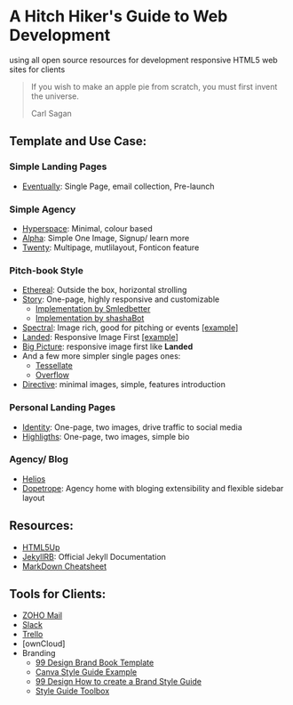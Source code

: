 # A Hitch Hiker's Guide to Web Development
using all open source resources for development responsive HTML5 web sites for clients

> If you wish to make an apple pie from scratch, you must first invent the universe.
>
> Carl Sagan

## Template and Use Case:
### Simple Landing Pages
* [Eventually](https://html5up.net/eventually): Single Page, email collection, Pre-launch

### Simple Agency
* [Hyperspace](https://html5up.net/hyperspace): Minimal, colour based
* [Alpha](https://html5up.net/alpha): Simple One Image, Signup/ learn more
* [Twenty](https://html5up.net/twenty): Multipage, mutlilayout, Fonticon feature

### Pitch-book Style
* [Ethereal](https://html5up.net/ethereal): Outside the box, horizontal strolling
* [Story](https://html5up.net/story): One-page, highly responsive and customizable
  * [Implementation by Smledbetter](https://github.com/smledbetter/jekyllized-story)
  * [Implementation by shashaBot](https://github.com/shashaBot/Story-jekyll-theme)
* [Spectral](https://html5up.net/spectral): Image rich, good for pitching or events [\[example\]](https://github.com/veroetjohn/veroetjohn.github.io)
* [Landed](https://html5up.net/landed): Responsive Image First [\[example\]](https://github.com/crossfitasphodel/deli)
* [Big Picture](https://html5up.net/big-picture): responsive image first like **Landed**
* And a few more simpler single pages ones:
  * [Tessellate](https://html5up.net/tessellate)
  * [Overflow](https://html5up.net/overflow)
* [Directive](https://html5up.net/directive): minimal images, simple, features introduction

### Personal Landing Pages
* [Identity](https://html5up.net/identity): One-page, two images, drive traffic to social media
* [Highligths](https://html5up.net/highlights): One-page, two images, simple bio

### Agency/ Blog
* [Helios](https://html5up.net/helios)
* [Dopetrope](https://html5up.net/dopetrope): Agency home with bloging extensibility and flexible sidebar layout

## Resources:
* [HTML5Up](https://html5up.net/)
* [JekyllRB](https://jekyllrb.com/): Official Jekyll Documentation
* [MarkDown Cheatsheet](https://github.com/adam-p/markdown-here/wiki/Markdown-Cheatsheet#blockquotes)

## Tools for Clients:
* [ZOHO Mail](https://www.zoho.com/mail/cpanel-login.html)
* [Slack](https://slack.com)
* [Trello](https://trello.com/)
* [ownCloud]
* Branding
  * [99 Design Brand Book Template](https://99designs.hk/designer-resource-center/brand-guide)
  * [Canva Style Guide Example](https://www.canva.com/learn/50-meticulous-style-guides-every-startup-see-launching/)
  * [99 Design How to create a Brand Style Guide](https://99designs.hk/blog/logo-branding/how-to-create-a-brand-style-guide/)
  * [Style Guide Toolbox](https://speckyboy.com/styleguide-toolbox/)
